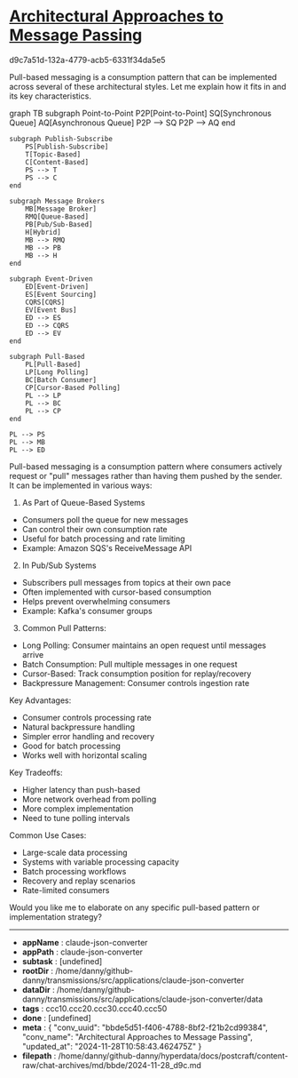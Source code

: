 # [Architectural Approaches to Message Passing](https://claude.ai/chat/bbde5d51-f406-4788-8bf2-f21b2cd99384)

d9c7a51d-132a-4779-acb5-6331f34da5e5

 Pull-based messaging is a consumption pattern that can be implemented across several of these architectural styles. Let me explain how it fits in and its key characteristics.



<antArtifact identifier="message-patterns" type="application/vnd.ant.mermaid" title="Message Passing Architectural Patterns Including Pull-Based">
graph TB
    subgraph Point-to-Point
        P2P[Point-to-Point]
        SQ[Synchronous Queue]
        AQ[Asynchronous Queue]
        P2P --> SQ
        P2P --> AQ
    end

    subgraph Publish-Subscribe
        PS[Publish-Subscribe]
        T[Topic-Based]
        C[Content-Based]
        PS --> T
        PS --> C
    end

    subgraph Message Brokers
        MB[Message Broker]
        RMQ[Queue-Based]
        PB[Pub/Sub-Based]
        H[Hybrid]
        MB --> RMQ
        MB --> PB
        MB --> H
    end

    subgraph Event-Driven
        ED[Event-Driven]
        ES[Event Sourcing]
        CQRS[CQRS]
        EV[Event Bus]
        ED --> ES
        ED --> CQRS
        ED --> EV
    end

    subgraph Pull-Based
        PL[Pull-Based]
        LP[Long Polling]
        BC[Batch Consumer]
        CP[Cursor-Based Polling]
        PL --> LP
        PL --> BC
        PL --> CP
    end

    PL --> PS
    PL --> MB
    PL --> ED
</antArtifact>

Pull-based messaging is a consumption pattern where consumers actively request or "pull" messages rather than having them pushed by the sender. It can be implemented in various ways:

1. As Part of Queue-Based Systems
- Consumers poll the queue for new messages
- Can control their own consumption rate
- Useful for batch processing and rate limiting
- Example: Amazon SQS's ReceiveMessage API

2. In Pub/Sub Systems
- Subscribers pull messages from topics at their own pace
- Often implemented with cursor-based consumption
- Helps prevent overwhelming consumers
- Example: Kafka's consumer groups

3. Common Pull Patterns:
- Long Polling: Consumer maintains an open request until messages arrive
- Batch Consumption: Pull multiple messages in one request
- Cursor-Based: Track consumption position for replay/recovery
- Backpressure Management: Consumer controls ingestion rate

Key Advantages:
- Consumer controls processing rate
- Natural backpressure handling
- Simpler error handling and recovery
- Good for batch processing
- Works well with horizontal scaling

Key Tradeoffs:
- Higher latency than push-based
- More network overhead from polling
- More complex implementation
- Need to tune polling intervals

Common Use Cases:
- Large-scale data processing
- Systems with variable processing capacity
- Batch processing workflows
- Recovery and replay scenarios
- Rate-limited consumers

Would you like me to elaborate on any specific pull-based pattern or implementation strategy?

---

* **appName** : claude-json-converter
* **appPath** : claude-json-converter
* **subtask** : [undefined]
* **rootDir** : /home/danny/github-danny/transmissions/src/applications/claude-json-converter
* **dataDir** : /home/danny/github-danny/transmissions/src/applications/claude-json-converter/data
* **tags** : ccc10.ccc20.ccc30.ccc40.ccc50
* **done** : [undefined]
* **meta** : {
  "conv_uuid": "bbde5d51-f406-4788-8bf2-f21b2cd99384",
  "conv_name": "Architectural Approaches to Message Passing",
  "updated_at": "2024-11-28T10:58:43.462475Z"
}
* **filepath** : /home/danny/github-danny/hyperdata/docs/postcraft/content-raw/chat-archives/md/bbde/2024-11-28_d9c.md